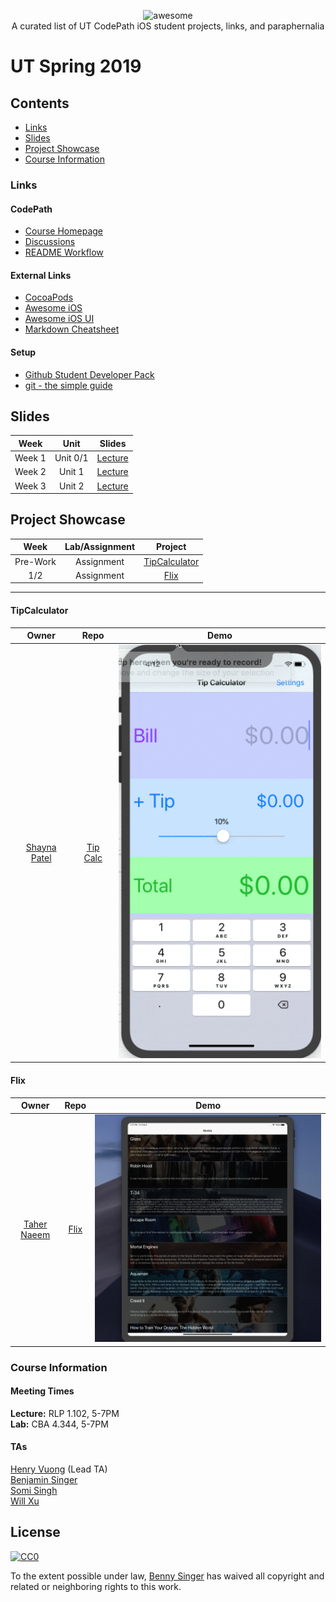 <p align="center">
    <img alt="awesome" src="https://cdn.rawgit.com/sindresorhus/awesome/d7305f38d29fed78fa85652e3a63e154dd8e8829/media/badge.svg" /> <br>
    A curated list of UT CodePath iOS student projects, links, and paraphernalia
</p>

# UT Spring 2019
## Contents
- [Links](#links)
- [Slides](#slides)
- [Project Showcase](#project-showcase)
- [Course Information](#course-information)

### Links
#### CodePath
- [Course Homepage](https://courses.codepath.com)
- [Discussions](https://discussions.codepath.com)
- [README Workflow](./src/README-Workflow.md)

#### External Links
- [CocoaPods](https://cocoapods.org)
- [Awesome iOS](https://github.com/vsouza/awesome-ios)
- [Awesome iOS UI](https://github.com/cjwirth/awesome-ios-ui)
- [Markdown Cheatsheet](https://github.com/adam-p/markdown-here/wiki/Markdown-Cheatsheet)

#### Setup
- [Github Student Developer Pack](https://help.github.com/articles/applying-for-a-student-developer-pack/)
- [git - the simple guide](http://rogerdudler.github.io/git-guide/)

## Slides
| Week | Unit | Slides |
|:----:|:----:|:-------:|
|Week 1 | Unit 0/1 | [Lecture](https://docs.google.com/presentation/d/10t2j4NmOawlYy7bUWE0bGsuacl0V8FCSbLN2UTTlPNA/edit?usp=sharing)
|Week 2| Unit 1| [Lecture](https://docs.google.com/presentation/d/1o5LbUP1V5VmZ2tkkZpjA6-c3z5gSdHFPrnA-0KFlJTE/edit?usp=sharing)
|Week 3| Unit 2 | [Lecture](https://docs.google.com/presentation/d/1hYiLbG8bdgNXT50S3I-YvCWNiEV71Evg_ZKfdXA-ixM/edit?usp=sharing)


## Project Showcase
| Week | Lab/Assignment |Project |
|:----:|:--------------:|:------:|
| Pre-Work | Assignment | [TipCalculator](#tipcalculator) |
| 1/2 | Assignment | [Flix](#flix) |

---

#### TipCalculator
| Owner | Repo | Demo |
|:-----:|:----:|:----:|
|[Shayna Patel](https://github.com/shaynahpatel)|[Tip Calc](https://github.com/shaynahpatel/CodePath-tip-calc)|![Tip Calc Walkthrough](./src/gifs/prework-tip-calc.gif)|

#### Flix
| Owner | Repo | Demo |
|:-----:|:----:|:----:|
|[Taher Naeem](https://github.com/tahern52)|[Flix](https://github.com/tahern52/Flix)|![Flix Video Walkthrough](./src/gifs/assignment1-flix1.gif)|

### Course Information
#### Meeting Times
**Lecture:** RLP 1.102, 5-7PM <br>
**Lab:** CBA 4.344, 5-7PM

#### TAs
[Henry Vuong](https://github.com/mistersquiish) (Lead TA) <br>
[Benjamin Singer](https://github.com/bzsinger) <br> [Somi Singh](https://github.com/sks3) <br>
[Will Xu](https://github.com/williamx98)

## License

[![CC0](http://mirrors.creativecommons.org/presskit/buttons/88x31/svg/cc-zero.svg)](http://creativecommons.org/publicdomain/zero/1.0)

To the extent possible under law, [Benny Singer](https://github.com/bzsinger) has waived all copyright and
related or neighboring rights to this work.
